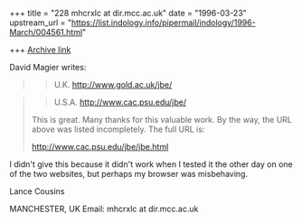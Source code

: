 +++
title = "228 mhcrxlc at dir.mcc.ac.uk"
date = "1996-03-23"
upstream_url = "https://list.indology.info/pipermail/indology/1996-March/004561.html"

+++
[Archive link](https://list.indology.info/pipermail/indology/1996-March/004561.html)

David Magier writes:

>> U.K.
>> http://www.gold.ac.uk/jbe/

>> U.S.A.
>> http://www.cac.psu.edu/jbe/
>
>This is great. Many thanks for this valuable work.
>By the way, the URL above was listed incompletely. The full URL is:
>
>http://www.cac.psu.edu/jbe/jbe.html

I didn't give this because it didn't work when I tested it the other day on
one of the two websites, but perhaps my browser was misbehaving.

Lance Cousins

MANCHESTER, UK
Email: mhcrxlc at dir.mcc.ac.uk






